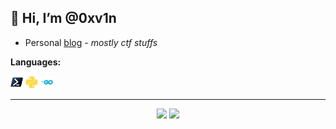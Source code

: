 ## 👋 Hi, I’m @0xv1n

- Personal [blog](https://0xv1n.github.io/) - *mostly ctf stuffs*

**Languages:**

<code><img height="20" alt="powershell" src="https://raw.githubusercontent.com/github/explore/80688e429a7d4ef2fca1e82350fe8e3517d3494d/topics/powershell/powershell.png"></code>
<code><img height="20" alt="python" src="https://github.com/devicons/devicon/blob/55609aa5bd817ff167afce0d965585c92040787a/icons/python/python-plain.svg"></code>
<code><img height="20" alt="golang" src="https://github.com/devicons/devicon/blob/55609aa5bd817ff167afce0d965585c92040787a/icons/go/go-original-wordmark.svg"></code>

---
<p align = "center">
  <img src = "https://github-readme-stats.vercel.app/api?username=0xv1n&show_icons=true&theme=bear" width = 400>
  <img src = "https://github-readme-streak-stats.herokuapp.com?user=0xv1n&theme=dark&hide_border=true" width = 400>
</p>
